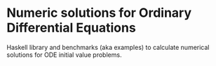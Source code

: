 # Numeric solutions for Ordinary Differential Equations

Haskell library and benchmarks (aka examples) to calculate numerical solutions for ODE initial value problems.
